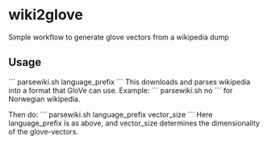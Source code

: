 # wiki2glove
Simple workflow to generate glove vectors from a wikipedia dump

## Usage
´´´
parsewiki.sh language_prefix
´´´
This downloads and parses wikipedia into a format that GloVe can use. Example:
´´´
parsewiki.sh no
´´´
for Norwegian wikipedia.

Then do:
´´´
parsewiki.sh language_prefix vector_size
´´´
Here language_prefix is as above, and vector_size determines the dimensionality of the glove-vectors.
